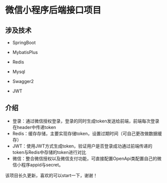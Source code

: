 # 微信小程序后端接口项目
## 涉及技术

 - SpringBoot
 - MybatisPlus

  

 - Redis

  

 - Mysql

  

 - Swagger2

  

 - JWT

## 介绍
 - 登录：通过微信授权登录，登录的同时生成token发送给前端，前端每次登录在header中传递token
 - Redis：缓存存储，主要实现存储token，设置过期时间（可自己更改做数据缓存）
 - JWT：使用JWT方式生成token，验证用户是否登录成功通过前端传递的token与Redis中存储的token进行对比
 - 微信：整合微信授权以及微信支付功能，可直接配置OpenApi类配置自己的微信小程序appid与secret。






  
该项目长久更新，喜欢的可以start一下，谢谢！

  





